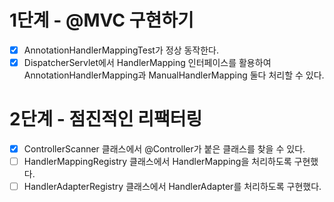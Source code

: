 # 1단계 - @MVC 구현하기
+ [x] AnnotationHandlerMappingTest가 정상 동작한다. 
+ [x] DispatcherServlet에서 HandlerMapping 인터페이스를 활용하여 AnnotationHandlerMapping과 ManualHandlerMapping 둘다 처리할 수 있다.

# 2단계 - 점진적인 리팩터링
+ [X] ControllerScanner 클래스에서 @Controller가 붙은 클래스를 찾을 수 있다.
+ [ ] HandlerMappingRegistry 클래스에서 HandlerMapping을 처리하도록 구현했다. 
+ [ ] HandlerAdapterRegistry 클래스에서 HandlerAdapter를 처리하도록 구현했다.
